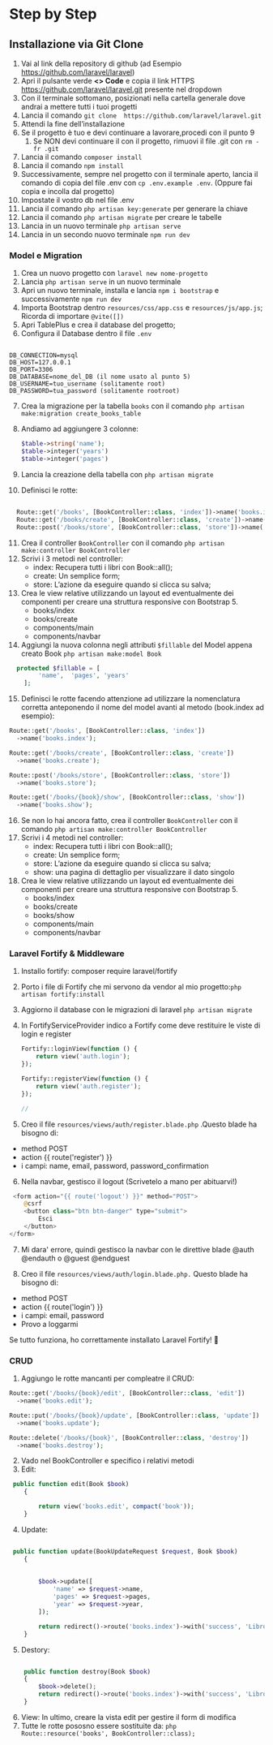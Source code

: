 # Step by Step

## Installazione via Git Clone

1. Vai al link della repository di github (ad Esempio https://github.com/laravel/laravel)
2. Apri il pulsante verde **<> Code** e copia il link HTTPS https://github.com/laravel/laravel.git presente nel dropdown
3. Con il terminale sottomano, posizionati nella cartella generale dove andrai a mettere tutti i tuoi progetti
4. Lancia il comando `git clone  https://github.com/laravel/laravel.git`
5. Attendi la fine dell’installazione 
8. Se il progetto è tuo e devi continuare a lavorare,procedi con il punto 9
    1. Se NON devi continuare il con il progetto, rimuovi il file .git con `rm -fr .git` 
9. Lancia il comando `composer install`
10. Lancia il comando `npm install`
11. Successivamente, sempre nel progetto con il terminale aperto, lancia il comando di copia del file .env con `cp .env.example .env`. (Oppure fai copia e incolla dal progetto)
12. Impostate il vostro db nel file .env
13. Lancia il comando `php artisan key:generate` per generare la chiave
14. Lancia il comando `php artisan migrate` per creare le tabelle
15. Lancia in un nuovo terminale `php artisan serve`
16. Lancia in un secondo nuovo terminale `npm run dev`

### Model e Migration
1. Crea un nuovo progetto con `laravel new nome-progetto`
2. Lancia `php artisan serve` in un nuovo terminale
3. Apri un nuovo terminale, installa e lancia `npm i bootstrap` e successivamente `npm run dev`
4. Importa Bootstrap dentro `resources/css/app.css` e `resources/js/app.js`; Ricorda di importare `@vite([])`
5. Apri TablePlus e crea il database del progetto;
6. Configura il Database dentro il file `.env`

```

DB_CONNECTION=mysql 
DB_HOST=127.0.0.1
DB_PORT=3306
DB_DATABASE=nome_del_DB (il nome usato al punto 5)
DB_USERNAME=tuo_username (solitamente root)
DB_PASSWORD=tua_password (solitamente rootroot)
```

7. Crea la migrazione per la tabella `books` con il comando `php artisan make:migration create_books_table`
8. Andiamo ad aggiungere 3 colonne:
    
    ```php
    $table->string('name');
    $table->integer('years')
    $table->integer('pages')
    ```
    
9. Lancia la creazione della tabella con `php artisan migrate`

10. Definisci le rotte:

```php

  Route::get('/books', [BookController::class, 'index'])->name('books.index');
  Route::get('/books/create', [BookController::class, 'create'])->name('books.create');
  Route::post('/books/store', [BookController::class, 'store'])->name('books.store');

```

11. Crea il controller `BookController` con il comando `php artisan make:controller BookController`
12. Scrivi i 3 metodi nel controller:
    - index: Recupera tutti i libri con Book::all();
    - create: Un semplice form;
    - store: L’azione da eseguire quando si clicca su salva;
13. Crea le view relative utilizzando un layout ed eventualmente dei componenti per creare una struttura responsive con Bootstrap 5.
    - books/index
    - books/create
    - components/main
    - components/navbar 
14. Aggiungi la nuova colonna negli attributi `$fillable` del Model appena creato Book
```php artisan make:model Book ```

```php
  protected $fillable = [
        'name',  'pages', 'years'
    ];
```

15. Definisci le rotte facendo attenzione ad utilizzare la nomenclatura corretta anteponendo il nome del model avanti al metodo (book.index ad esempio):

```php 
Route::get('/books', [BookController::class, 'index'])
  ->name('books.index');

Route::get('/books/create', [BookController::class, 'create'])
  ->name('books.create');

Route::post('/books/store', [BookController::class, 'store'])
  ->name('books.store');

Route::get('/books/{book}/show', [BookController::class, 'show'])
  ->name('books.show');
```
16. Se non lo hai ancora fatto, crea il controller `BookController` con il comando `php artisan make:controller BookController`
17. Scrivi i 4 metodi nel controller:
    - index: Recupera tutti i libri con Book::all();
    - create: Un semplice form;
    - store: L’azione da eseguire quando si clicca su salva;
    - show: una pagina di dettaglio per visualizzare il dato singolo
18. Crea le view relative utilizzando un layout ed eventualmente dei componenti per creare una struttura responsive con Bootstrap 5.
    - books/index
    - books/create
    - books/show
    - components/main
    - components/navbar


### Laravel Fortify & Middleware

1. Installo fortify: composer require laravel/fortify

2. Porto i file di Fortify che mi servono da vendor al mio progetto:`php artisan fortify:install`

3. Aggiorno il database con le migrazioni di laravel `php artisan migrate`


4. In FortifyServiceProvider indico a Fortify come deve restituire le viste di login e register

    ```php
    Fortify::loginView(function () {
        return view('auth.login');
    });

    Fortify::registerView(function () {
        return view('auth.register');
    });
 
    // 
    ```
5. Creo il file `resources/views/auth/register.blade.php` .Questo blade ha bisogno di:

- method POST
- action {{ route('register') }}
- i campi: name, email, password, password_confirmation

6. Nella navbar, gestisco il logout (Scrivetelo a mano per abituarvi!)

```php
 <form action="{{ route('logout') }}" method="POST">
    @csrf
    <button class="btn btn-danger" type="submit">
        Esci
    </button>
</form>

```
7. Mi dara' errore, quindi gestisco la navbar con le direttive blade @auth @endauth o @guest @endguest

8. Creo il file `resources/views/auth/login.blade.php.` Questo blade ha bisogno di:

- method POST
- action {{ route('login') }}
- i campi: email, password
- Provo a loggarmi

Se tutto funziona, ho correttamente installato Laravel Fortify! 🚀
### CRUD
1. Aggiungo le rotte mancanti per compleatre il CRUD:
```php 
Route::get('/books/{book}/edit', [BookController::class, 'edit'])
  ->name('books.edit');

Route::put('/books/{book}/update', [BookController::class, 'update'])
  ->name('books.update');

Route::delete('/books/{book}', [BookController::class, 'destroy'])
  ->name('books.destroy');
```

2. Vado nel BookController e specifico i relativi metodi
3. Edit:

```php 
 public function edit(Book $book)
    {

        return view('books.edit', compact('book'));
    }
```

4. Update:
```php

 public function update(BookUpdateRequest $request, Book $book)
    {
       
    
        $book->update([
            'name' => $request->name,
            'pages' => $request->pages,
            'year' => $request->year,
        ]);

        return redirect()->route('books.index')->with('success', 'Libro Aggiornato');
    }

```

5. Destory:

```php

    public function destroy(Book $book)
    {
        $book->delete();
        return redirect()->route('books.index')->with('success', 'Libro Eliminato');
    }
```

6. View: In ultimo, creare la vista edit per gestire il form di modifica
7. Tutte le rotte pososno essere sostituite da: ```php Route::resource('books', BookController::class);```
